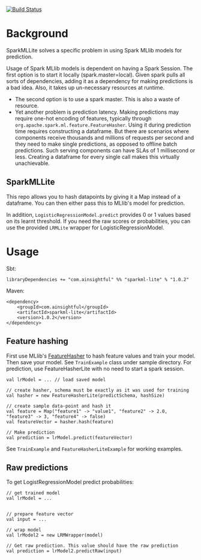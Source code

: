 [![Build Status](https://travis-ci.org/tilayealemu/sparkmllite.svg?branch=master)](https://travis-ci.org/tilayealemu/sparkmllite)

# Background

SparkMLLite solves a specific problem in using Spark MLlib
models for prediction.

Usage of Spark MLlib models is dependent on having a Spark Session.
The first option is to start it locally (spark.master=local). Given 
spark pulls all sorts of dependencies, adding it as a dependency for 
making predictions is a bad idea. Also, it takes up un-necessary 
resources  at runtime.
- The second option is to use a spark master. This is also a waste
of resource.
- Yet another problem is prediction latency. Making predictions
may require one-hot encoding of features, typically through
`org.apache.spark.ml.feature.FeatureHasher`. Using it during prediction 
time requires constructing a dataframe. But there are scenarios where
components receive thousands and millions of requests per second and they
need to make single predictions, as opposed to offline batch predictions.
Such serving components can have SLAs of 1 millisecond or less. Creating
a dataframe for every single call makes this virtually unachievable.

## SparkMLLite

This repo allows you to hash datapoints by giving it a Map instead of
a dataframe. You can then either pass this to MLlib's model for prediction.

In addition, `LogisticRegressionModel.predict` provides 0 or 1 values based 
on its learnt threshold. If you need the raw scores or probabilities, 
you can use the provided `LRMLite` wrapper for LogisticRegressionModel.

# Usage

Sbt:

    libraryDependencies += "com.ainsightful" %% "sparkml-lite" % "1.0.2"

Maven:

    <dependency>
        <groupId>com.ainsightful</groupId>
        <artifactId>sparkml-lite</artifactId>
        <version>1.0.2</version>
    </dependency>


## Feature hashing

First use MLlib's [FeatureHasher](https://spark.apache.org/docs/2.4.4/api/java/org/apache/spark/ml/feature/FeatureHasher.html)
to hash feature values and train your model. Then save your model.
See `TrainExample` class under sample directory. For prediction,
use FeatureHasherLite with no need to start a spark session.

    val lrModel = ... // load saved model

    // create hasher, schema must be exactly as it was used for training
    val hasher = new FeatureHasherLite(predictSchema, hashSize)

    // create sample data-point and hash it
    val feature = Map("feature1" -> "value1", "feature2" -> 2.0, "feature3" -> 3, "feature4" -> false)
    val featureVector = hasher.hash(feature)

    // Make prediction
    val prediction = lrModel.predict(featureVector)

See `TrainExample` and `FeatureHasherLiteExample` for working examples.

## Raw predictions
To get LogistRegressionModel predict probabilities:

    // get trained model
    val lrModel = ...


    // prepare feature vector
    val input = ...
    
    // wrap model
    val lrModel2 = new LRMWrapper(model)
    
    // Get raw prediction. This value should have the raw prediction
    val prediction = lrModel2.predictRaw(input)
